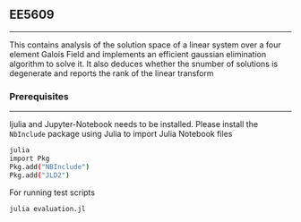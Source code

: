 ## EE5609

---


This contains analysis of the solution space of a linear system over a four element Galois Field and implements an efficient gaussian elimination algorithm to solve it.
It also deduces whether the snumber of solutions is degenerate and reports the rank of the linear transform


### Prerequisites
---

Ijulia and Jupyter-Notebook needs to be installed.
Please install the `NbInclude` package using Julia to import Julia Notebook files

```bash
julia
import Pkg
Pkg.add("NBInclude")
Pkg.add("JLD2")
```
For running test scripts

```bash
julia evaluation.jl
```

